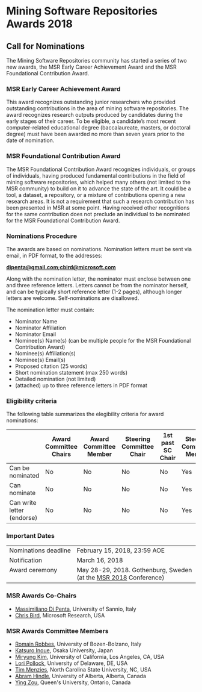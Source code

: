 # Mining Software Repositories Awards 2018

## Call for Nominations 
The Mining Software Repositories community has started a series of two new awards, the MSR Early Career Achievement Award and the MSR Foundational Contribution Award. 

### MSR Early Career Achievement Award
This award recognizes outstanding junior researchers who provided outstanding contributions in the area of mining software repositories. The award recognizes research outputs produced by candidates during the early stages of their career. To be eligible, a candidate’s most recent computer-related educational degree (baccalaureate, masters, or doctoral degree) must have been awarded no more than seven years prior to the date of nomination. 

### MSR Foundational Contribution Award
The MSR Foundational Contribution Award recognizes individuals, or groups of individuals, having produced fundamental contributions in the field of mining software repositories, which helped many others (not limited to the MSR community) to build on it to advance the state of the art. It could be a tool, a dataset, a repository, or a mixture of contributions opening a new research areas. It is not a requirement that such a research contribution has been presented in MSR at some point. Having received other recognitions for the same contribution does not preclude an individual to be nominated for the MSR Foundational Contribution Award. 

### Nominations Procedure

The awards are based on nominations. Nomination letters must be sent via email, in PDF format, to the addresses:

<b>dipenta@gmail.com;cbird@microsoft.com</b>

Along with the nomination letter, the nominator must enclose between one and three reference letters. Letters cannot be from the nominator herself, and can be typically short reference letter (1-2 pages), although longer letters are welcome. Self-nominations are disallowed. 

The nomination letter must contain: 
* Nominator Name
* Nominator Affiliation
* Nominator Email
* Nominee(s) Name(s) (can be multiple people for the MSR Foundational Contribution Award)
* Nominee(s) Affiliation(s)
* Nominee(s) Email(s)
* Proposed citation (25 words)
* Short nomination statement (max 250 words)
* Detailed nomination (not limited)
* (attached) up to three reference letters in PDF format

### Eligibility criteria

The following table summarizes the elegibility criteria for award nominations:

|                            | Award Committee Chairs | Award Committee Member | Steering Committee Chair | 1st past SC Chair         | Steering Committee Member | Everyone Else |
|----------------------------|------------------------|------------------------|--------------------------|---------------------------|-----|-----|
| Can be nominated           | No                     | No                     | No                       | No                        |  Yes | Yes |
| Can nominate               | No                     | No                     | No                       | No                        | Yes | Yes |
| Can write letter (endorse) | No                     | No                     | No                       | No                        | Yes | Yes |


### Important Dates

<table>
 <tr><td valign="top">Nominations&nbsp;deadline </td><td> February 15, 2018, 23:59 AOE </td></tr>
 <tr><td valign="top">Notification         </td><td> March 16, 2018 </td></tr>
 <tr><td valign="top">Award ceremony       </td><td> May 28-29, 2018. Gothenburg, Sweden (at the <a href="https://2018.msrconf.org/">MSR 2018</a> Conference) </td></tr>
</table>

### MSR Awards Co-Chairs 
 
* <a href="http://www.ing.unisannio.it/mdipenta/">Massimiliano Di Penta</a>, University of Sannio, Italy
* <a href="http://www.cabird.com">Chris Bird</a>, Microsoft Research, USA

### MSR Awards Committee Members 

* <a href="https://www.inf.unibz.it/~rrobbes/">Romain Robbes</a>, University of Bozen-Bolzano, Italy
* <a href="http://sel.ist.osaka-u.ac.jp/people/inoue/">Katsuro Inoue</a>, Osaka University, Japan
* <a href="http://web.cs.ucla.edu/~miryung/">Miryung Kim</a>, University of California, Los Angeles, CA, USA
* <a href="https://www.eecis.udel.edu/~pollock/">Lori Pollock</a>, University of Delaware, DE, USA
* <a href="http://menzies.us">Tim Menzies</a>, North Carolina State University, NC, USA
* <a href="https://www.ualberta.ca/science/about-us/contact-us/faculty-directory/abram-hindle">Abram Hindle</a>, University of Alberta, Alberta, Canada
* <a href="http://my.ece.queensu.ca/People/Y-Zou/">Ying Zou</a>, Queen's University, Ontario, Canada
